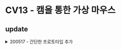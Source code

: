 # CV13 - 캠을 통한 가상 마우스

## update

<details>
<summary>200517 - 간단한 프로토타입 추가</summary>

* 간단한 프로토타입 추가
  * dependency: 
  
    `pip3 install opencv-python pyautogui mediapipe`
  * 실행: 
    
    `python3 prototype/test.py`

</details>